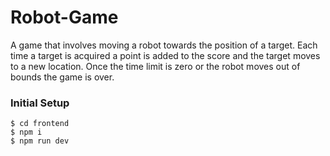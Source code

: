 # Robot-Game

A game that involves moving a robot towards the position of a target. Each time a target is acquired a point is added to the score and the target moves to a new location. Once the time limit is zero or the robot moves out of bounds the game is over.

### Initial Setup

```
$ cd frontend
$ npm i
$ npm run dev
```
